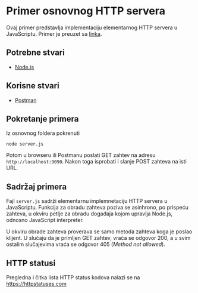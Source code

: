 # Primer osnovnog HTTP servera

Ovaj primer predstavlja implementaciju elementarnog HTTP servera u JavaScriptu.
Primer je preuzet sa [linka](https://github.com/mbranko/isa19/tree/master/01-threads).

## Potrebne stvari

* [Node.js](https://nodejs.org)

## Korisne stvari

* [Postman](https://www.getpostman.com)

## Pokretanje primera

Iz osnovnog foldera pokrenuti

`node server.js`

Potom u browseru ili Postmanu poslati GET zahtev na adresu
`http://localhost:9090`. Nakon toga isprobati i slanje POST zahteva na isti
URL.

## Sadržaj primera

Fajl `server.js` sadrži elementarnu implemnetaciju HTTP servera u JavaScriptu.
Funkcija za obradu zahteva poziva se asinhrono, po prispeću zahteva, u okviru
petlje za obradu događaja kojom upravlja Node.js, odnosno JavaScript
interpreter.

U okviru obrade zahteva proverava se samo metoda zahteva koga je poslao
klijent. U slučaju da je primljen GET zahtev, vraća se odgovor 200, a u svim
ostalim slučajevima vraća se odgovor 405 (*Method not allowed*).

## HTTP statusi

Pregledna i čitka lista HTTP status kodova nalazi se na
https://httpstatuses.com
